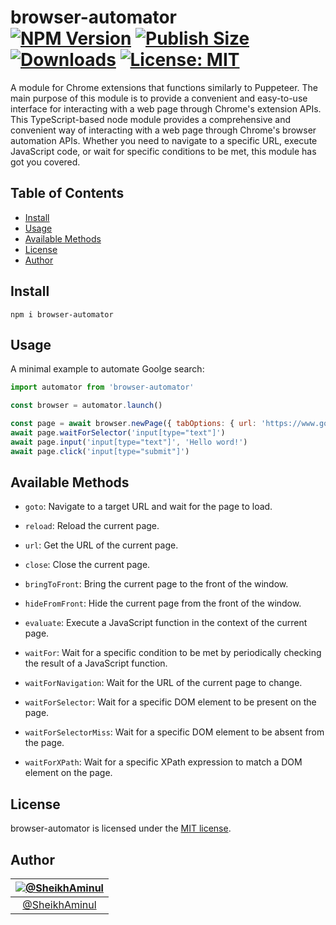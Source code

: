 browser-automator<br>
[![NPM Version](https://img.shields.io/npm/v/browser-automator.svg?branch=main)](https://www.npmjs.com/package/browser-automator)
[![Publish Size](https://badgen.net/packagephobia/publish/browser-automator)](https://packagephobia.now.sh/result?p=browser-automator)
[![Downloads](https://img.shields.io/npm/dt/browser-automator)](https://www.npmjs.com/package/browser-automator)
[![License: MIT](https://img.shields.io/badge/license-MIT-blue.svg)](https://github.com/SheikhAminul/browser-automator/blob/main/LICENSE)
================

A module for Chrome extensions that functions similarly to Puppeteer. The main purpose of this module is to provide a convenient and easy-to-use interface for interacting with a web page through Chrome's extension APIs. This TypeScript-based node module provides a comprehensive and convenient way of interacting with a web page through Chrome's browser automation APIs. Whether you need to navigate to a specific URL, execute JavaScript code, or wait for specific conditions to be met, this module has got you covered.


## Table of Contents

*   [Install](#install)
*   [Usage](#usage)
*   [Available Methods](#available-methods)
*   [License](#license)
*   [Author](#author)


## Install

```plaintext
npm i browser-automator
```


## Usage

A minimal example to automate Goolge search:

```javascript
import automator from 'browser-automator'

const browser = automator.launch()

const page = await browser.newPage({ tabOptions: { url: 'https://www.google.com' } })
await page.waitForSelector('input[type="text"]')
await page.input('input[type="text"]', 'Hello word!')
await page.click('input[type="submit"]')
```

## Available Methods
- `goto`: Navigate to a target URL and wait for the page to load.

- `reload`: Reload the current page.

- `url`: Get the URL of the current page.

- `close`: Close the current page.

- `bringToFront`: Bring the current page to the front of the window.

- `hideFromFront`: Hide the current page from the front of the window.

- `evaluate`: Execute a JavaScript function in the context of the current page.

- `waitFor`: Wait for a specific condition to be met by periodically checking the result of a JavaScript function.

- `waitForNavigation`: Wait for the URL of the current page to change.

- `waitForSelector`: Wait for a specific DOM element to be present on the page.

- `waitForSelectorMiss`: Wait for a specific DOM element to be absent from the page.

- `waitForXPath`: Wait for a specific XPath expression to match a DOM element on the page.


## License

browser-automator is licensed under the [MIT license](https://github.com/SheikhAminul/browser-automator/blob/main/LICENSE).


## Author

|[![@SheikhAminul](https://avatars.githubusercontent.com/u/25372039?v=4&s=96)](https://github.com/SheikhAminul)|
|:---:|
|[@SheikhAminul](https://github.com/SheikhAminul)|